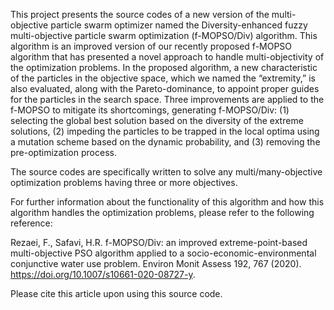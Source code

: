This project presents the source codes of a new version of the multi-objective particle swarm optimizer named the Diversity-enhanced fuzzy multi-objective particle swarm optimization (f-MOPSO/Div) algorithm. This algorithm is an improved version of our recently proposed f-MOPSO algorithm that has presented a novel approach to handle multi-objectivity of the optimization problems. In the proposed algorithm, a new characteristic of the particles in the objective space, which we named the “extremity,” is also evaluated, along with the Pareto-dominance, to appoint proper guides for the particles in the search space. Three improvements are applied to the f-MOPSO to mitigate its shortcomings, generating f-MOPSO/Div: (1) selecting the global best solution based on the diversity of the extreme solutions, (2) impeding the particles to be trapped in the local optima using a mutation scheme based on the dynamic probability, and (3) removing the pre-optimization process.

The source codes are specifically written to solve any multi/many-objective optimization problems having three or more objectives.

For further information about the functionality of this algorithm and how this algorithm handles the optimization problems, please refer to the following reference:

Rezaei, F., Safavi, H.R. f-MOPSO/Div: an improved extreme-point-based multi-objective PSO algorithm applied to a socio-economic-environmental conjunctive water use problem. Environ Monit Assess 192, 767 (2020). https://doi.org/10.1007/s10661-020-08727-y.

Please cite this article upon using this source code.
